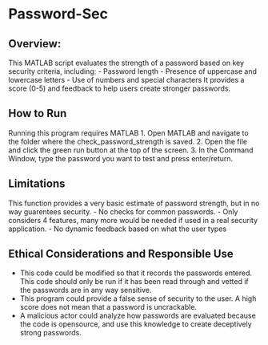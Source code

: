 # Password-Sec

## Overview:
  This MATLAB script evaluates the strength of a password based on key security criteria, including:
    - Password length
    - Presence of uppercase and lowercase letters
    - Use of numbers and special characters
  It provides a score (0-5) and feedback to help users create stronger passwords.

## How to Run
  Running this program requires MATLAB
    1. Open MATLAB and navigate to the folder where the check_password_strength is saved.
    2. Open the file and click the green run button at the top of the screen.
    3. In the Command Window, type the password you want to test and press enter/return.

## Limitations 
  This function provides a very basic estimate of password strength, but in no way guarentees security.
    - No checks for common passwords.
    - Only considers 4 features, many more would be needed if used in a real security application.
    - No dynamic feedback based on what the user types 

## Ethical Considerations and Responsible Use
  - This code could be modified so that it records the passwords entered. This code should only be run if it has
    been read through and vetted if the passwords are in any way sensitive.
  - This program could provide a false sense of security to the user. A high score does not mean that a password
    is uncrackable.
  - A malicious actor could analyze how passwords are evaluated because the code is opensource, and use this knowledge
    to create deceptively strong passwords.
  
